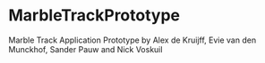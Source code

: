 # MarbleTrackPrototype
Marble Track Application Prototype by Alex de Kruijff, Evie van den Munckhof, Sander Pauw and Nick Voskuil
